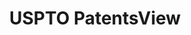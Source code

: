 ---
layout: default
bigquery: https://console.cloud.google.com/bigquery?p=patents-public-data&d=patentsview&page=dataset
citation: Attribution should be given to PatentsView for use, distribution, or derivative
  works.
code: https://github.com/CSSIP-AIR/PatentsView-Code-Snippets/
contributors: USPTO
cost: None
description: 'PatentsView includes US patent data including raw data (summaries, applications,
  pregrant applications), disambugations of inventors and assignees, and inventor
  gender estimates.  Also foreign priority data, # of figures and sheets, and government
  interest statements.'
documentation: https://patentsview.org/query/builder-faqs
last_edit: 04/10/2022, 14:27:56
location: https://patentsview.org/
maintained_by: USPTO
record_creation_timestamp: 12/2/2020 17:20:46
schema_fields:
- subgroup_id
- organization_id
- filename
- application_id
- subgroup
- num_sheets
- classification_value
- term_disclaimer
- disamb_inventor_id_20200630
- section_id
- county
- kind
- patent_id
- applicant_type
- state
- f102_date
- disamb_inventor_id_20170808
- male
- series_code
- latitude
- variety
- disamb_inventor_id_20191231
- disclaimer_date
- inventor_id
- country
- group_id
- lname
- assignee_id
- symbol_position
- fname
- _371_date
- disamb_inventor_id_20181127
- name
- disamb_assignee_id_20191231
- disamb_assignee_id_20200331
- rule_47
- disamb_inventor_id_20171226
- abstract
- doc_type
- disamb_assignee_id_20191008
- classification_data_source
- f371_date
- date
- rawinventor_id
- contract_award_number
- disamb_inventor_id_20200929
- id
- subclass
- term_extension
- doctype
- city
- level_two
- mainclass_id
- sector_title
- county_fips
- length
- level_three
- male_flag
- disamb_inventor_id_20200331
- uuid
- withdrawn
- designation
- title
- country_transformed
- num_figures
- dependent
- group
- subsection_id
- category_id
- attribution_status
- latin_name
- classification_status
- organization
- disamb_inventor_id_20171003
- disamb_assignee_id_20200630
- disamb_inventor_id_20170307
- publication_number
- disamb_assignee_id_20181127
- name_last
- num_claims
- section
- text
- action_date
- subcategory_id
- reldocno
- _102_date
- term_grant
- sequence
- name_first
- rel_id
- classification_level
- level_one
- ipc_class
- disamb_inventor_id_20190312
- rawassignee_id
- state_fips
- disamb_assignee_id_20190820
- gi_statement
- location_id
- disamb_assignee_id_20200929
- field_title
- status
- num
- main_group
- disamb_inventor_id_20180528
- disamb_inventor_id_20201229
- type
- disamb_inventor_id_20190820
- disamb_inventor_id_20191008
- lawyer_id
- latlong
- lapse_of_patent
- rawlocation_id
- field_id
- longitude
- disamb_assignee_id_20190312
- exemplary
- subclass_id
- category
- citation_id
- role
- relkind
- number
- deceased
- ipc_version_indicator
shortname: patentsview
tags:
- disambiguation
- United States
- gender
terms_of_use: Creative Commons Attribution 4.0 International License.
timeframe: 1963-1999
title: USPTO PatentsView
uuid: cf1780b1-e265-4e49-8d1d-83b9cfe0fd9a
---